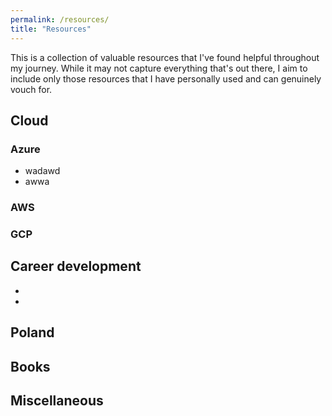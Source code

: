```yaml
---
permalink: /resources/
title: "Resources"
---
```


This is a collection of valuable resources that I've found helpful throughout my journey. While it may not capture everything that's out there, I aim to include only those resources that I have personally used and can genuinely vouch for.

## Cloud
### Azure
- wadawd
- awwa

### AWS

### GCP

## Career development
 - 
 - 
## Poland

## Books

## Miscellaneous

